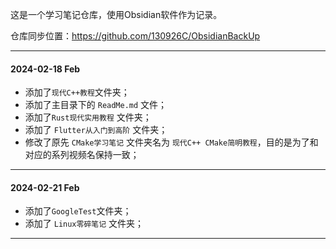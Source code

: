 这是一个学习笔记仓库，使用Obsidian软件作为记录。

仓库同步位置：https://github.com/130926C/ObsidianBackUp

---
#### 2024-02-18 Feb 

* 添加了`现代C++教程`文件夹；
* 添加了主目录下的 `ReadMe.md` 文件；
* 添加了`Rust现代实用教程` 文件夹；
* 添加了 `Flutter从入门到高阶` 文件夹；
* 修改了原先 `CMake学习笔记` 文件夹名为 `现代C++ CMake简明教程`，目的是为了和对应的系列视频名保持一致；

---

#### 2024-02-21 Feb

* 添加了`GoogleTest`文件夹；
* 添加了 `Linux零碎笔记` 文件夹；

---

